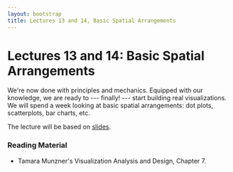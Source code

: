 ```yaml
---
layout: bootstrap
title: Lectures 13 and 14, Basic Spatial Arrangements
---
```


# Lectures 13 and 14: Basic Spatial Arrangements

We're now done with principles and mechanics. Equipped with our
knowledge, we are ready to --- finally! ---
start building real visualizations. We will spend a week looking at
basic spatial arrangements: dot plots, scatterplots, bar charts, etc.

The lecture will be based on
[slides](../slides/basic%20spatial%20arrangements.pdf).

### Reading Material

* Tamara Munzner's Visualization Analysis and Design, Chapter 7.
